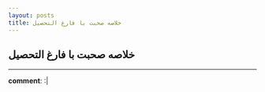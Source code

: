 ```yaml
---
layout: posts
title: خلاصه صحبت با فارغ التحصیل
---
```


## خلاصه صحبت با فارغ التحصیل



---
**comment**: :|
